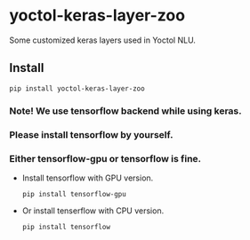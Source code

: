 # yoctol-keras-layer-zoo
Some customized keras layers used in Yoctol NLU.

## Install

`pip install yoctol-keras-layer-zoo`

### Note! We use tensorflow backend while using keras. 
### Please install tensorflow by yourself. 
### Either tensorflow-gpu or tensorflow is fine.

  * Install tensorflow with GPU version.

    `pip install tensorflow-gpu`

  * Or install tenserflow with CPU version.

    `pip install tensorflow`
